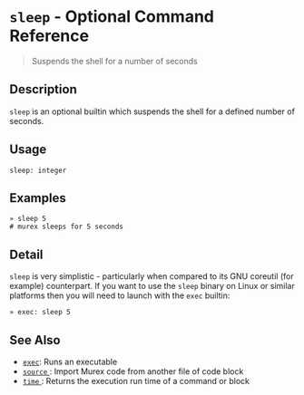 # `sleep`  - Optional Command Reference

> Suspends the shell for a number of seconds

## Description

`sleep` is an optional builtin which suspends the shell for a defined number
of seconds.

## Usage

```
sleep: integer
```

## Examples

```
» sleep 5
# murex sleeps for 5 seconds
```

## Detail

`sleep` is very simplistic - particularly when compared to its GNU coreutil
(for example) counterpart. If you want to use the `sleep` binary on Linux
or similar platforms then you will need to launch with the `exec` builtin:

```
» exec: sleep 5
```

## See Also

* [`exec`](../commands/exec.md):
  Runs an executable
* [`source` ](../commands/source.md):
  Import Murex code from another file of code block
* [`time` ](../commands/time.md):
  Returns the execution run time of a command or block